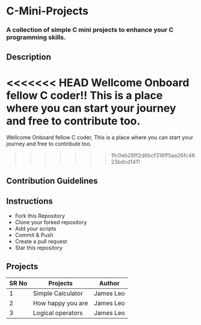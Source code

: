 # C-Mini-Projects
### A collection of simple C mini projects to enhance your C programming skills.


## Description

<<<<<<< HEAD
Wellcome Onboard fellow C coder!! This is a place where you can start your journey and free to contribute too.
=======
Wellcome Onboard fellow C coder, This is a place where you can start your journey and free to contribute too.
>>>>>>> 1fc0eb28ff2d6bcf316ff5aa26fc4623bdcd1411

## Contribution Guidelines

## Instructions
* Fork this Repository
* Clone your forked repository
* Add your scripts
* Commit & Push
* Create a pull request
* Star this repository

## Projects


|SR No |Projects  | Author|
--- | --- | ---|
|1|Simple Calculator|James Leo|
|2|How happy you are|James Leo|
|3|Logical operators|James Leo|
